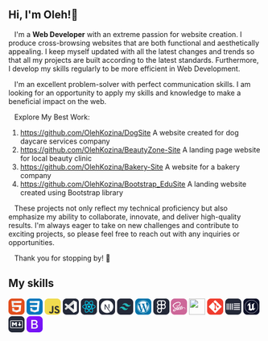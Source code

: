 ## Hi, I'm Oleh!👋

&nbsp;&nbsp;&nbsp;I'm a **Web Developer** with an extreme passion for website creation. I produce cross-browsing websites that are both functional and aesthetically appealing. I keep myself updated with all the latest changes and trends so that all my projects are built according to the latest standards. Furthermore, I develop my skills regularly to be more efficient in  Web Development.

&nbsp;&nbsp;&nbsp;I'm an excellent problem-solver with perfect communication skills. I am looking for an opportunity to apply my skills and knowledge to make a beneficial impact on the web.

&nbsp;&nbsp;&nbsp;Explore My Best Work:
1. https://github.com/OlehKozina/DogSite A website created for dog daycare services company
2. https://github.com/OlehKozina/BeautyZone-Site A landing page website for local beauty clinic
3. https://github.com/OlehKozina/Bakery-Site A website for a bakery company
4. https://github.com/OlehKozina/Bootstrap_EduSite A landing website created using Bootstrap library


&nbsp;&nbsp;&nbsp;These projects not only reflect my technical proficiency but also emphasize my ability to collaborate, innovate, and deliver high-quality results. I'm always eager to take on new challenges and contribute to exciting projects, so please feel free to reach out with any inquiries or opportunities.

&nbsp;&nbsp;&nbsp;Thank you for stopping by! 🚀






## My skills
<img width="32" height="32" src="https://github.com/tandpfun/skill-icons/blob/main/icons/HTML.svg" alt="" /> <img width="32" height="32" src="https://github.com/tandpfun/skill-icons/blob/main/icons/CSS.svg" alt="" /> <img width="32" height="32" src="https://github.com/tandpfun/skill-icons/blob/main/icons/JavaScript.svg" alt="" /> <img width="32" height="32" src="https://github.com/tandpfun/skill-icons/blob/main/icons/VSCode-Dark.svg" alt="" /> <img width="32" height="32" src="https://github.com/tandpfun/skill-icons/blob/main/icons/React-Dark.svg" alt="" /> <img width="32" height="32" src="https://github.com/tandpfun/skill-icons/blob/main/icons/NextJS-Dark.svg" alt="" /> <img width="32" height="32" src="https://github.com/tandpfun/skill-icons/blob/main/icons/TailwindCSS-Dark.svg" alt="" /> <img width="32" height="32" src="https://github.com/tandpfun/skill-icons/blob/main/icons/Wordpress.svg" alt="" /> <img width="32" height="32" src="https://github.com/tandpfun/skill-icons/blob/main/icons/Figma-Dark.svg" alt="" />  <img width="32" height="32" src="https://github.com/tandpfun/skill-icons/blob/main/icons/Sass.svg" alt="" /> <img width="32" height="32" src="https://github.com/tandpfun/skill-icons/blob/main/icons/Npm-Dark.svg" alt="" /> <img width="32" height="32" src="https://github.com/tandpfun/skill-icons/blob/main/icons/Git.svg" alt="" /> <img width="32" height="32" src="https://github.com/tandpfun/skill-icons/blob/main/icons/Ableton-Dark.svg" alt="" /> <img width="32" height="32" src="https://github.com/tandpfun/skill-icons/blob/main/icons/UnrealEngine.svg" alt="" /> <img width="32" height="32" src="https://github.com/tandpfun/skill-icons/blob/main/icons/Markdown-Dark.svg" alt="" /> <img width="32" height="32" src="https://github.com/tandpfun/skill-icons/blob/main/icons/Bootstrap.svg" alt="" /> 




















